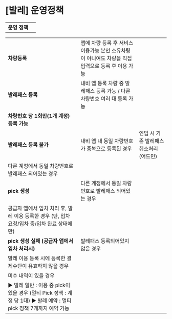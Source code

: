 # [발레] 운영정책

|  |  |
| --- | --- |
| **운영 정책** | |

|  |  |  |
| --- | --- | --- |
| **차량등록** | 앱에 차량 등록 후 서비스 이용가능 본인 소유차량이 아니여도 차량을 직접입력으로 등록 후 이용 가능 |  |
| **발레패스 등록** | 내비 앱 등록 차량 중 발레패스 등록 가능 / 다른 차량번호 여러 대 등록 가능 |  |
| **차량번호 당 1회만(1개 계정) 등록 가능** |  |
| **발레패스 등록 불가** | 내비 앱 내 동일 차량번호가 중복으로 등록된 경우 | 인입 시 기존 발레패스 취소처리(어드민) |
| 다른 계정에서 동일 차량번호로 발레패스 되어있는 경우 |
| **pick 생성** | 다른 계정에서 동일 차량번호로 발레패스 되어있는 경우 |  |
| 공급자 앱에서 입차 처리 후, 발레 이용 등록한 경우 (단, 입차 요청/입차 중/입차 완료 상태에만) |  |
| **pick 생성 실패** **(공급자 앱에서 입차 처리시)** | 발레패스 등록되어있지 않은 경우 |  |
| 발레 이용 등록 시에 등록한 결제수단이 유효하지 않을 경우 |  |
| 미수 내역이 있을 경우 |  |
| ▶ 발레 일반 : 이용 중 pick이 있을 경우 (멀티 Pick 정책 : 계정 당 1대) ▶ 발레 예약 : 멀티 pick 정책 7개까지 예약 가능 |  |